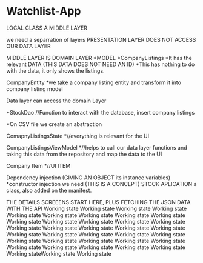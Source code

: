 # Watchlist-App
LOCAL CLASS A MIDDLE LAYER

we need a separration of layers
PRESENTATION LAYER DOES NOT ACCESS OUR DATA LAYER

MIDDLE LAYER IS DOMAIN LAYER
*MODEL
*CompanyListings
*It has the relevant DATA (THIS DATA DOES NOT NEED AN ID)
*This has nothing to do with the data, it only shows the listings.

CompanyEntity
*we take a company listing entity and transform it into company listing model

Data layer can access the domain Layer

*StockDao //Function to interact with the database, insert company listings

*On CSV file we create an abstraction






ComapnyListingsState
*//everything is relevant for the UI

CompanyListingsViewModel
*//helps to call our data layer functions and taking this data from the repository and map the data to the UI

Company Item
*//UI ITEM


Dependency injection (GIVING AN OBJECT its instance variables)
*constructor injection we need (THIS IS A CONCEPT)
STOCK APLICATION a class, also added on the manifest. 


THE DETAILS SCREEENS START HERE, PLUS FETCHING THE JSON DATA WITH THE API 
Working state
Working state
Working state
Working state
Working state
Working state
Working state
Working state
Working state
Working state
Working state
Working state
Working state
Working state
Working state
Working state
Working state
Working state
Working state
Working state
Working state
Working state
Working state
Working state
Working state
Working state
Working state
Working state
Working state
Working state
Working state
Working state
Working state
Working state
Working stateWorking state
Working state

